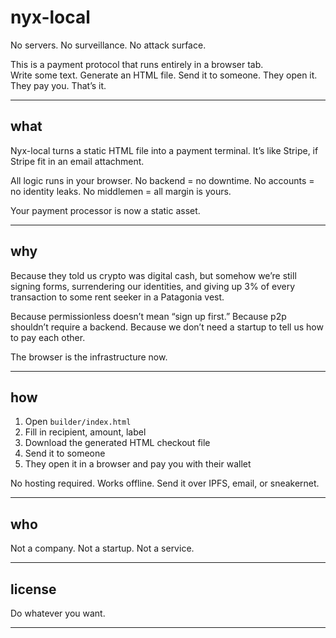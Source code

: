 # nyx-local

No servers. No surveillance. No attack surface.

This is a payment protocol that runs entirely in a browser tab.  
Write some text. Generate an HTML file. Send it to someone. They open it. They pay you. That’s it.

---

## what

Nyx-local turns a static HTML file into a payment terminal.
It’s like Stripe, if Stripe fit in an email attachment.

All logic runs in your browser.
No backend = no downtime.
No accounts = no identity leaks.
No middlemen = all margin is yours.

Your payment processor is now a static asset.

---

## why

Because they told us crypto was digital cash,
but somehow we’re still signing forms, surrendering our identities, and giving up 3% of every transaction to some rent seeker in a Patagonia vest.

Because permissionless doesn’t mean “sign up first.”
Because p2p shouldn’t require a backend.
Because we don’t need a startup to tell us how to pay each other.

The browser is the infrastructure now.

---

## how

1. Open `builder/index.html`
2. Fill in recipient, amount, label
3. Download the generated HTML checkout file
4. Send it to someone
5. They open it in a browser and pay you with their wallet

No hosting required. Works offline. Send it over IPFS, email, or sneakernet.

---

## who

Not a company. Not a startup. Not a service.



---

## license

Do whatever you want.

---

